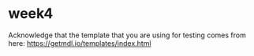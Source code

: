 # week4
Acknowledge that the template that you are using for testing comes from here: https://getmdl.io/templates/index.html
